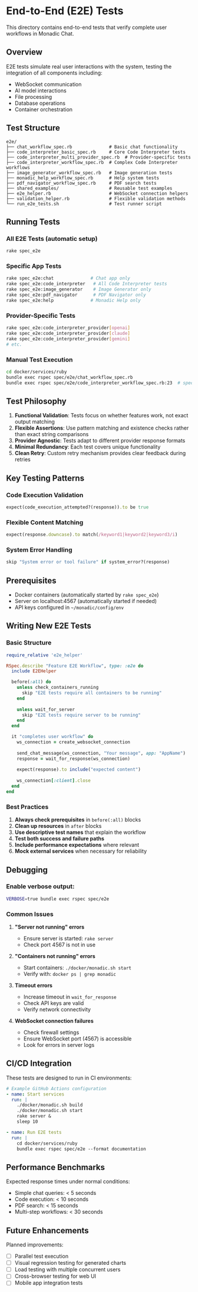 # End-to-End (E2E) Tests

This directory contains end-to-end tests that verify complete user workflows in Monadic Chat.

## Overview

E2E tests simulate real user interactions with the system, testing the integration of all components including:
- WebSocket communication
- AI model interactions
- File processing
- Database operations
- Container orchestration

## Test Structure

```
e2e/
├── chat_workflow_spec.rb              # Basic chat functionality
├── code_interpreter_basic_spec.rb     # Core Code Interpreter tests
├── code_interpreter_multi_provider_spec.rb  # Provider-specific tests
├── code_interpreter_workflow_spec.rb  # Complex Code Interpreter workflows
├── image_generator_workflow_spec.rb   # Image generation tests
├── monadic_help_workflow_spec.rb      # Help system tests
├── pdf_navigator_workflow_spec.rb     # PDF search tests
├── shared_examples/                   # Reusable test examples
├── e2e_helper.rb                      # WebSocket connection helpers
├── validation_helper.rb               # Flexible validation methods
└── run_e2e_tests.sh                   # Test runner script
```

## Running Tests

### All E2E Tests (automatic setup)
```bash
rake spec_e2e
```

### Specific App Tests
```bash
rake spec_e2e:chat              # Chat app only
rake spec_e2e:code_interpreter   # All Code Interpreter tests
rake spec_e2e:image_generator    # Image Generator only
rake spec_e2e:pdf_navigator      # PDF Navigator only
rake spec_e2e:help              # Monadic Help only
```

### Provider-Specific Tests
```bash
rake spec_e2e:code_interpreter_provider[openai]
rake spec_e2e:code_interpreter_provider[claude]
rake spec_e2e:code_interpreter_provider[gemini]
# etc.
```

### Manual Test Execution
```bash
cd docker/services/ruby
bundle exec rspec spec/e2e/chat_workflow_spec.rb
bundle exec rspec spec/e2e/code_interpreter_workflow_spec.rb:23  # specific line
```

## Test Philosophy

1. **Functional Validation**: Tests focus on whether features work, not exact output matching
2. **Flexible Assertions**: Use pattern matching and existence checks rather than exact string comparisons
3. **Provider Agnostic**: Tests adapt to different provider response formats
4. **Minimal Redundancy**: Each test covers unique functionality
5. **Clean Retry**: Custom retry mechanism provides clear feedback during retries

## Key Testing Patterns

### Code Execution Validation
```ruby
expect(code_execution_attempted?(response)).to be true
```

### Flexible Content Matching
```ruby
expect(response.downcase).to match(/keyword1|keyword2|keyword3/i)
```

### System Error Handling
```ruby
skip "System error or tool failure" if system_error?(response)
```

## Prerequisites

- Docker containers (automatically started by `rake spec_e2e`)
- Server on localhost:4567 (automatically started if needed)
- API keys configured in `~/monadic/config/env`

## Writing New E2E Tests

### Basic Structure
```ruby
require_relative 'e2e_helper'

RSpec.describe "Feature E2E Workflow", type: :e2e do
  include E2EHelper

  before(:all) do
    unless check_containers_running
      skip "E2E tests require all containers to be running"
    end
    
    unless wait_for_server
      skip "E2E tests require server to be running"
    end
  end

  it "completes user workflow" do
    ws_connection = create_websocket_connection
    
    send_chat_message(ws_connection, "Your message", app: "AppName")
    response = wait_for_response(ws_connection)
    
    expect(response).to include("expected content")
    
    ws_connection[:client].close
  end
end
```

### Best Practices

1. **Always check prerequisites** in `before(:all)` blocks
2. **Clean up resources** in `after` blocks
3. **Use descriptive test names** that explain the workflow
4. **Test both success and failure paths**
5. **Include performance expectations** where relevant
6. **Mock external services** when necessary for reliability

## Debugging

### Enable verbose output:
```bash
VERBOSE=true bundle exec rspec spec/e2e
```

### Common Issues

1. **"Server not running" errors**
   - Ensure server is started: `rake server`
   - Check port 4567 is not in use

2. **"Containers not running" errors**
   - Start containers: `./docker/monadic.sh start`
   - Verify with: `docker ps | grep monadic`

3. **Timeout errors**
   - Increase timeout in `wait_for_response`
   - Check API keys are valid
   - Verify network connectivity

4. **WebSocket connection failures**
   - Check firewall settings
   - Ensure WebSocket port (4567) is accessible
   - Look for errors in server logs

## CI/CD Integration

These tests are designed to run in CI environments:

```yaml
# Example GitHub Actions configuration
- name: Start services
  run: |
    ./docker/monadic.sh build
    ./docker/monadic.sh start
    rake server &
    sleep 10

- name: Run E2E tests
  run: |
    cd docker/services/ruby
    bundle exec rspec spec/e2e --format documentation
```

## Performance Benchmarks

Expected response times under normal conditions:
- Simple chat queries: < 5 seconds
- Code execution: < 10 seconds  
- PDF search: < 15 seconds
- Multi-step workflows: < 30 seconds

## Future Enhancements

Planned improvements:
- [ ] Parallel test execution
- [ ] Visual regression testing for generated charts
- [ ] Load testing with multiple concurrent users
- [ ] Cross-browser testing for web UI
- [ ] Mobile app integration tests